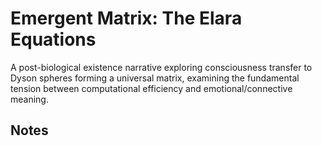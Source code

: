 # Emergent Matrix: The Elara Equations

A post-biological existence narrative exploring consciousness transfer to Dyson spheres forming a universal matrix, examining the fundamental tension between computational efficiency and emotional/connective meaning.

## Notes

